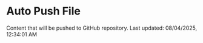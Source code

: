 # Auto Push File

Content that will be pushed to GitHub repository.
Last updated: 08/04/2025, 12:34:01 AM